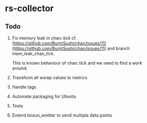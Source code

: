 # rs-collector

## Todo

1. Fix memory leak in chan::tick
    cf. [https://github.com/BurntSushi/chan/issues/11](https://github.com/BurntSushi/chan/issues/11) and branch mem_leak_chan_tick.

    This is known behaviour of chan::tick and we need to find a work around.

1. Transform all wsrep values to metrics
1. Handle tags
1. Automate packaging for Ubuntu
1. Tests
1. Extend bosun_emitter to send multiple data points

